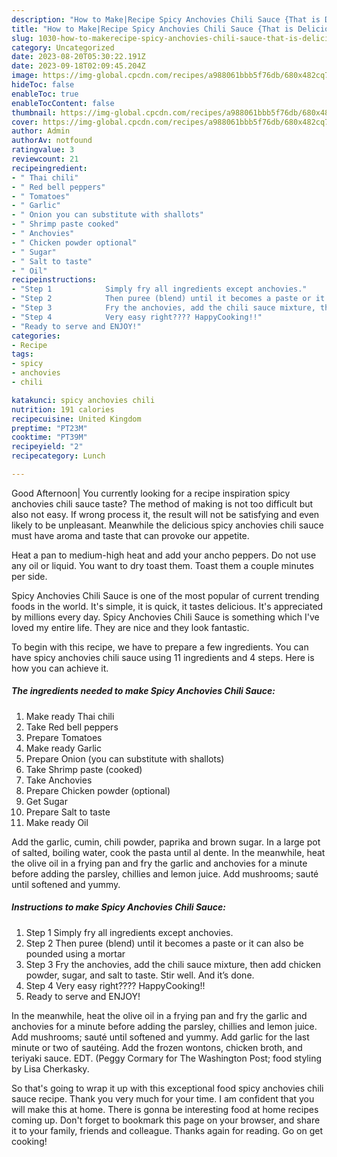```yaml
---
description: "How to Make|Recipe Spicy Anchovies Chili Sauce {That is Delicious"
title: "How to Make|Recipe Spicy Anchovies Chili Sauce {That is Delicious"
slug: 1030-how-to-makerecipe-spicy-anchovies-chili-sauce-that-is-delicious
category: Uncategorized
date: 2023-08-20T05:30:22.191Z
date: 2023-09-18T02:09:45.204Z
image: https://img-global.cpcdn.com/recipes/a988061bbb5f76db/680x482cq70/spicy-anchovies-chili-sauce-recipe-main-photo.jpg
hideToc: false
enableToc: true
enableTocContent: false
thumbnail: https://img-global.cpcdn.com/recipes/a988061bbb5f76db/680x482cq70/spicy-anchovies-chili-sauce-recipe-main-photo.jpg
cover: https://img-global.cpcdn.com/recipes/a988061bbb5f76db/680x482cq70/spicy-anchovies-chili-sauce-recipe-main-photo.jpg
author: Admin
authorAv: notfound
ratingvalue: 3
reviewcount: 21
recipeingredient:
- " Thai chili"
- " Red bell peppers"
- " Tomatoes"
- " Garlic"
- " Onion you can substitute with shallots"
- " Shrimp paste cooked"
- " Anchovies"
- " Chicken powder optional"
- " Sugar"
- " Salt to taste"
- " Oil"
recipeinstructions:
- "Step 1            Simply fry all ingredients except anchovies."
- "Step 2            Then puree (blend) until it becomes a paste or it can also be pounded using a mortar"
- "Step 3            Fry the anchovies, add the chili sauce mixture, then add chicken powder, sugar, and salt to taste. Stir well. And it’s done."
- "Step 4            Very easy right???? HappyCooking!!"
- "Ready to serve and ENJOY!"
categories:
- Recipe
tags:
- spicy
- anchovies
- chili

katakunci: spicy anchovies chili 
nutrition: 191 calories
recipecuisine: United Kingdom
preptime: "PT23M"
cooktime: "PT39M"
recipeyield: "2"
recipecategory: Lunch

---
```



Good Afternoon| You currently looking for a recipe inspiration spicy anchovies chili sauce taste? The method of making is not too difficult but also not easy. If wrong process it, the result will not be satisfying and even likely to be unpleasant. Meanwhile the delicious spicy anchovies chili sauce must have aroma and taste that can provoke our appetite.





Heat a pan to medium-high heat and add your ancho peppers. Do not use any oil or liquid. You want to dry toast them. Toast them a couple minutes per side.

Spicy Anchovies Chili Sauce is one of the most popular of current trending foods in the world. It's simple, it is quick, it tastes delicious. It's appreciated by millions every day. Spicy Anchovies Chili Sauce is something which I've loved my entire life. They are nice and they look fantastic.


To begin with this recipe, we have to prepare a few ingredients. You can have spicy anchovies chili sauce using 11 ingredients and 4 steps. Here is how you can achieve it.

<!--inarticleads1-->

##### The ingredients needed to make Spicy Anchovies Chili Sauce:

1. Make ready  Thai chili
1. Take  Red bell peppers
1. Prepare  Tomatoes
1. Make ready  Garlic
1. Prepare  Onion (you can substitute with shallots)
1. Take  Shrimp paste (cooked)
1. Take  Anchovies
1. Prepare  Chicken powder (optional)
1. Get  Sugar
1. Prepare  Salt to taste
1. Make ready  Oil


Add the garlic, cumin, chili powder, paprika and brown sugar. In a large pot of salted, boiling water, cook the pasta until al dente. In the meanwhile, heat the olive oil in a frying pan and fry the garlic and anchovies for a minute before adding the parsley, chillies and lemon juice. Add mushrooms; sauté until softened and yummy. 

<!--inarticleads2-->

##### Instructions to make Spicy Anchovies Chili Sauce:

1. Step 1            Simply fry all ingredients except anchovies.
1. Step 2            Then puree (blend) until it becomes a paste or it can also be pounded using a mortar
1. Step 3            Fry the anchovies, add the chili sauce mixture, then add chicken powder, sugar, and salt to taste. Stir well. And it’s done.
1. Step 4            Very easy right???? HappyCooking!!
1. Ready to serve and ENJOY!

In the meanwhile, heat the olive oil in a frying pan and fry the garlic and anchovies for a minute before adding the parsley, chillies and lemon juice. Add mushrooms; sauté until softened and yummy. Add garlic for the last minute or two of sautéing. Add the frozen wontons, chicken broth, and teriyaki sauce. EDT. (Peggy Cormary for The Washington Post; food styling by Lisa Cherkasky. 

So that's going to wrap it up with this exceptional food spicy anchovies chili sauce recipe. Thank you very much for your time. I am confident that you will make this at home. There is gonna be interesting food at home recipes coming up. Don't forget to bookmark this page on your browser, and share it to your family, friends and colleague. Thanks again for reading. Go on get cooking!

